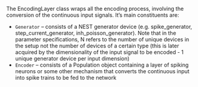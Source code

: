 The EncodingLayer class wraps all the encoding process, involving the conversion of the continuous input signals. It’s main constituents are:

* `Generator` – consists of a NEST generator device (e.g. spike_generator, step_current_generator,
inh_poisson_generator). Note that in the parameter specifications, N refers to the number of unique devices in the setup not the number of devices of a certain type (this is later acquired by the dimensionality of the input signal to be encoded - 1 unique generator device per input dimension)
* `Encoder` – consists of a Population object containing a layer of spiking neurons or some other mechanism that converts the continuous input into spike trains to be fed to the network